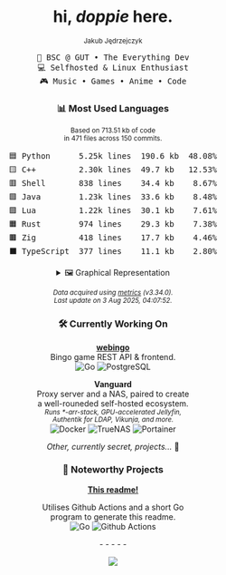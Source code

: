 <div align="center">

# hi, _doppie_ here.

<sub>Jakub Jędrzejczyk</sub>

<pre>
💼 BSC @ GUT • The Everything Dev
💻 Selfhosted & Linux Enthusiast
🎮 Music • Games • Anime • Code
</pre>

### 📊 Most Used Languages

<sub>Based on 713.51 kb of code</sub><br/>
<sup>in 471 files across 150 commits.</sup>

<pre>
🟦 Python      5.25k lines  190.6 kb  48.08%
🟨 C++         2.30k lines  49.7 kb   12.53%
🟥 Shell       838 lines    34.4 kb    8.67%
🟩 Java        1.23k lines  33.6 kb    8.48%
🟪 Lua         1.22k lines  30.1 kb    7.61%
🟧 Rust        974 lines    29.3 kb    7.38%
🟫 Zig         418 lines    17.7 kb    4.46%
⬛ TypeScript  377 lines    11.1 kb    2.80%
</pre>

<details>
<summary>🖼️ Graphical Representation</summary>
🟦🟦🟦🟦🟦<br>🟦🟦🟦🟦🟦<br>🟦🟦🟦🟦🟦<br>🟦🟦🟦🟦🟦<br>🟦🟦🟦🟦🟦<br>🟦🟦🟦🟦🟦<br>🟦🟦🟦🟦🟦<br>🟦🟨🟨🟨🟨<br>🟨🟨🟨🟨🟨<br>🟥🟥🟥🟥🟥<br>🟥🟥🟩🟩🟩<br>🟩🟩🟩🟪🟪<br>🟪🟪🟪🟪🟧<br>🟧🟧🟧🟧🟧<br>🟫🟫🟫⬛⬛<br>
</details>

_<sub>Data acquired using [metrics][metrics_url] (v3.34.0).</sub>_<br/>
_<sup>Last update on 3 Aug 2025, 04:07:52.</sup>_

### 🛠 Currently Working On

**[webingo][webingo]**  
Bingo game REST API & frontend.<br/>
![Go][golang_shield] ![PostgreSQL][postgres_shield]

**Vanguard**  
Proxy server and a NAS, paired to create<br/>
a well-rouneded self-hosted ecosystem.<br/>
_<sub>Runs \*-arr-stack, GPU-accelerated Jellyfin,</sub>_<br/>
_<sup>Authentik for LDAP, Vikunja, and more.</sup>_<br/>
![Docker][docker_shield] ![TrueNAS][truenas_shield] ![Portainer][portainer_shield]

_Other, currently secret, projects..._ 🤫

### 🌟 Noteworthy Projects

**[This readme!][profile_readme]**

Utilises Github Actions and a short Go<br/>
program to generate this readme.<br/>
![Go][golang_shield] ![Github Actions][github_actions_shield]

_\- - - - -_

![][view_counter]

</div>

<!-- Repository -->

[view_counter]: https://komarev.com/ghpvc/?username=dopp1e&color=blueviolet
[webingo]: https://github.com/dopp1e/webingo
[profile_readme]: https://github.com/dopp1e/dopp1e
[metrics_url]: https://github.com/lowlighter/metrics
[golang_shield]: https://img.shields.io/badge/Golang-black?style=flat&logo=go
[postgres_shield]: https://img.shields.io/badge/PostgreSQL-black?style=flat&logo=postgresql
[docker_shield]: https://img.shields.io/badge/-Docker-black?style=flat-square&logo=docker
[truenas_shield]: https://img.shields.io/badge/TrueNAS-black?style=flat&logo=truenas
[portainer_shield]: https://img.shields.io/badge/Portainer-black?style=flat&logo=portainer
[github_actions_shield]: https://img.shields.io/badge/Github%20Actions-black?style=flat&logo=githubactions
